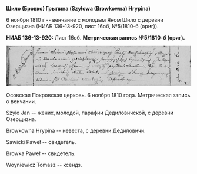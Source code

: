 **Шило (Бровко) Грыпина (Szyłowa (Browkowna) Hrypina)**

6 ноября 1810 г -- венчание с молодым Яном Шило с деревни Озерщизна
(НИАБ 136-13-920, лист 16об, №5/1810-б (ориг)).

**НИАБ 136-13-920:** Лист 16об. **Метрическая запись №5/1810-б (ориг).**

![](./media/b4ded50566b344500dd1ea4d542511ba590f73d9.png)

Осовская Покровская церковь. 6 ноября 1810 года. Метрическая запись о
венчании.

Szyło Jan -- жених, молодой, парафии Дедиловичской, с деревни Озерщизна.

Browkowna Hrypina -- невеста, с деревни Дедиловичи.

Sawicki Paweł -- свидетель.

Browka Paweł -- свидетель.

Woyniewicz Tomasz -- ксёндз.
